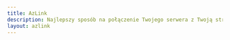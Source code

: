 ```yaml
---
title: AzLink
description: Najlepszy sposób na połączenie Twojego serwera z Twoją stroną Azuriom.
layout: azlink
---
```

